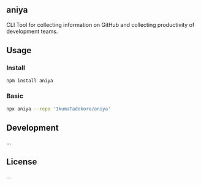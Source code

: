 ## aniya

CLI Tool for collecting information on GitHub and collecting productivity of development teams.

## Usage

### Install

```bash
npm install aniya
```

### Basic

```bash
npx aniya --repo 'IkumaTadokoro/aniya'
```

## Development

...

## License

...
